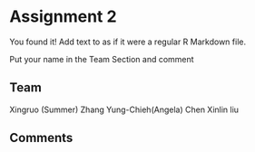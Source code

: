 # Assignment 2

You found it!  Add text to as if it were a regular R Markdown file.

Put your name in the Team Section and comment

## Team
Xingruo (Summer) Zhang
Yung-Chieh(Angela) Chen
Xinlin liu

## Comments
